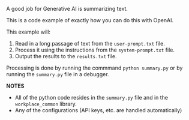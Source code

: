 A good job for Generative AI is summarizing text.

This is a code example of exactly how you can do this with OpenAI.

This example will:

1. Read in a long passage of text from the `user-prompt.txt` file.
2. Process it using the instructions from the `system-prompt.txt` file.
3. Output the results to the `results.txt` file.

Processing is done by running the commmand `python summary.py` or by running the `summary.py` file in a debugger.

__NOTES__

* All of the python code resides in the `summary.py` file and in the `workplace_common` library.
* Any of the configurations (API keys, etc. are handled automatically)


